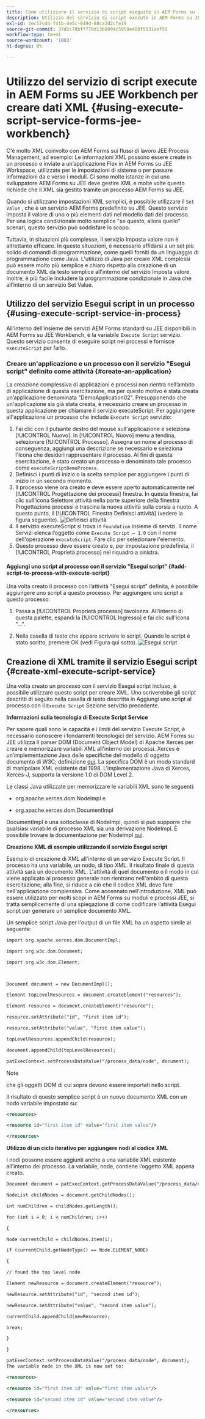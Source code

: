 ```yaml
---
title: Come utilizzare il servizio di script eseguito in AEM Forms su JEE Workbench per generare dati XML?
description: Utilizzo del servizio di script execute in AEM Forms su JEE Workbench per creare dati XML
exl-id: 2ec57cd4-f41b-4e5c-849d-88ca3d2cfe19
source-git-commit: 37d2c70bff770d13b8094c5959e488f5531aef55
workflow-type: tm+mt
source-wordcount: '1003'
ht-degree: 0%

---
```


# Utilizzo del servizio di script execute in AEM Forms su JEE Workbench per creare dati XML {#using-execute-script-service-forms-jee-workbench}

C&#39;è molto XML coinvolto con AEM Forms sui flussi di lavoro JEE Process Management, ad esempio: Le informazioni XML possono essere create in un processo e inviate a un’applicazione Flex in AEM Forms su JEE Workspace, utilizzate per le impostazioni di sistema o per passare informazioni da e verso i moduli. Ci sono molte istanze in cui uno sviluppatore AEM Forms su JEE deve gestire XML e molte volte questo richiede che il XML sia gestito tramite un processo AEM Forms su JEE.

Quando si utilizzano impostazioni XML semplici, è possibile utilizzare il `Set Value` , che è un servizio AEM Forms predefinito su JEE. Questo servizio imposta il valore di uno o più elementi dati nel modello dati del processo. Per una logica condizionale molto semplice &quot;se questo, allora quello&quot; scenari, questo servizio può soddisfare lo scopo.

Tuttavia, in situazioni più complesse, il servizio Imposta valore non è altrettanto efficace. In queste situazioni, è necessario affidarsi a un set più solido di comandi di programmazione, come quelli forniti da un linguaggio di programmazione come Java. L&#39;utilizzo di Java per creare XML complessi può essere molto più semplice e chiaro rispetto alla creazione di un documento XML da testo semplice all&#39;interno del servizio Imposta valore. Inoltre, è più facile includere la programmazione condizionale in Java che all’interno di un servizio Set Value.

## Utilizzo del servizio Esegui script in un processo {#using-execute-script-service-in-process}

All’interno dell’insieme dei servizi AEM Forms standard su JEE disponibili in AEM Forms su JEE Workbench, è la variabile `Execute Script` servizio. Questo servizio consente di eseguire script nei processi e fornisce `executeScript` per farlo.

### Creare un&#39;applicazione e un processo con il servizio &quot;Esegui script&quot; definito come attività {#create-an-application}

La creazione complessiva di applicazioni e processi non rientra nell’ambito di applicazione di questa esercitazione, ma per questo motivo è stata creata un’applicazione denominata &quot;DemoApplication02&quot;. Presupponendo che un&#39;applicazione sia già stata creata, è necessario creare un processo in questa applicazione per chiamare il servizio executeScript. Per aggiungere all&#39;applicazione un processo che include `Execute Script` servizio:

1. Fai clic con il pulsante destro del mouse sull&#39;applicazione e seleziona [!UICONTROL Nuovo]. In [!UICONTROL Nuovo] menu a tendina, selezionare [!UICONTROL Processo]. Assegna un nome al processo di conseguenza, aggiungi una descrizione se necessario e seleziona l&#39;icona che desideri rappresentare il processo. Ai fini di questa esercitazione, è stato creato un processo e denominato tale processo come  `executeScriptDemoProcess`.
1. Definisci i punti di inizio o la scelta semplice per aggiungere i punti di inizio in un secondo momento.
1. Il processo viene ora creato e deve essere aperto automaticamente nel [!UICONTROL Progettazione dei processi] finestra. In questa finestra, fai clic sull’icona Selettore attività nella parte superiore della finestra Progettazione processi e trascina la nuova attività sulla corsia a nuoto. A questo punto, il [!UICONTROL Finestra Definisci attività] (vedere la figura seguente).
   ![Definisci attività](assets/define-activity.jpg)
1. Il servizio executeScript si trova in `Foundation` insieme di servizi. Il nome Servizi elenca l’oggetto come `Execute Script – 1.0` con il nome dell&#39;operazione `executeScript`. Fare clic per selezionare l&#39;elemento.
1. Questo processo deve essere creato e, per impostazione predefinita, il [!UICONTROL Proprietà processo] nel riquadro a sinistra.

#### Aggiungi uno script al processo con il servizio &quot;Esegui script&quot; {#add-script-to-process-with-execute-script}

Una volta creato il processo con l’attività &quot;Esegui script&quot; definita, è possibile aggiungere uno script a questo processo. Per aggiungere uno script a questo processo:

1. Passa a [!UICONTROL Proprietà processo] tavolozza. All’interno di questa palette, espandi la [!UICONTROL Ingresso] e fai clic sull&#39;icona &quot;...&quot;.

1. Nella casella di testo che appare scrivere lo script. Quando lo script è stato scritto, premere OK (vedi Figura qui sotto).
   ![Esegui script](assets/execute-script.jpg)

## Creazione di XML tramite il servizio Esegui script {#create-xml-execute-script-service}

Una volta creato un processo con il servizio Esegui script incluso, è possibile utilizzare questo script per creare XML. Uno scriverebbe gli script descritti di seguito nella casella di testo descritta in Aggiungi uno script al processo con il `Execute Script` Sezione servizio precedente.

**Informazioni sulla tecnologia di Execute Script Service**

Per sapere quali sono le capacità e i limiti del servizio Execute Script, è necessario conoscere i fondamenti tecnologici del servizio. AEM Forms su JEE utilizza il parser DOM (Document Object Model) di Apache Xerces per creare e memorizzare variabili XML all&#39;interno dei processi. Xerces è un’implementazione Java delle specifiche del modello di oggetto documento di W3C; definizione [qui](https://dom.spec.whatwg.org/). La specifica DOM è un modo standard di manipolare XML esistente dal 1998. L&#39;implementazione Java di Xerces, Xerces-J, supporta la versione 1.0 di DOM Level 2.

Le classi Java utilizzate per memorizzare le variabili XML sono le seguenti:

* org.apache.xerces.dom.NodeImpl e

* org.apache.xerces.dom.DocumentImpl

DocumentImpl è una sottoclasse di NodeImpl, quindi si può supporre che qualsiasi variabile di processo XML sia una derivazione NodeImpl. È possibile trovare la documentazione per NodeImpl [qui](https://xerces.apache.org/xerces-j/apiDocs/org/apache/xerces/dom/NodeImpl.html).

**Creazione XML di esempio utilizzando il servizio Esegui script**

Esempio di creazione di XML all&#39;interno di un servizio Execute Script. Il processo ha una variabile, un nodo, di tipo XML. Il risultato finale di questa attività sarà un documento XML. L&#39;attività di quel documento o il modo in cui viene applicato al processo generale non rientrano nell&#39;ambito di questa esercitazione; alla fine, si riduce a ciò che il codice XML deve fare nell&#39;applicazione complessiva. Come accennato nell’introduzione, XML può essere utilizzato per molti scopi in AEM Forms su moduli e processi JEE, si tratta semplicemente di una spiegazione di come codificare l’attività Esegui script per generare un semplice documento XML.

Un semplice script Java per l&#39;output di un file XML ha un aspetto simile al seguente:

```xml
import org.apache.xerces.dom.DocumentImpl;

import org.w3c.dom.Document;

import org.w3c.dom.Element;



Document document = new DocumentImpl();

Element topLevelResources = document.createElement("resources");

Element resource = document.createElement("resource");

resource.setAttribute("id", "first item id");

resource.setAttribute("value", "first item value");

topLevelResources.appendChild(resource);

document.appendChild(topLevelResources);

patExecContext.setProcessDataValue("/process_data/node", document);
```

>[!NOTE]
>
>che gli oggetti DOM di cui sopra devono essere importati nello script.

Il risultato di questo semplice script è un nuovo documento XML con un nodo variabile impostato su:

```xml
<resources>

<resource id="first item id" value="first item value"/>

</resources>
```

**Utilizzo di un ciclo iterativo per aggiungere nodi al codice XML**

I nodi possono essere aggiunti anche a una variabile XML esistente all&#39;interno del processo. La variabile, node, contiene l’oggetto XML appena creato.

```xml
Document document = patExecContext.getProcessDataValue("/process_data/node");

NodeList childNodes = document.getChildNodes();

int numChildren = childNodes.getLength();

for (int i = 0; i < numChildren; i++)

{

Node currentChild = childNodes.item(i);

if (currentChild.getNodeType() == Node.ELEMENT_NODE)

{

// found the top level node

Element newResource = document.createElement("resource");

newResource.setAttribute("id", "second item id");

newResource.setAttribute("value", "second item value");

currentChild.appendChild(newResource);

break;

}

}

patExecContext.setProcessDataValue("/process_data/node", document);
The variable node in the XML is now set to:

<resources> 

<resource id="first item id" value="first item value"/> 

<resource id="second item id" value="second item value"/> 

</resources>
```
